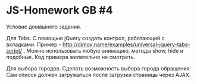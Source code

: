 # JS-Homework GB #4

Условие домашнего задания.

Для Tabs.
С помощью jQuery создать контрол, работающий с вкладками. Пример - http://dimox.name/examples/universal-jquery-tabs-script/ . Можно использовать любую анимацию, методы show, hide и подобные. Код примера желательно не смотреть.

Для выбора городов.
Сделать возможность выбора города обращения. Сам список должен загружаться после загрузки страницы через AJAX.

